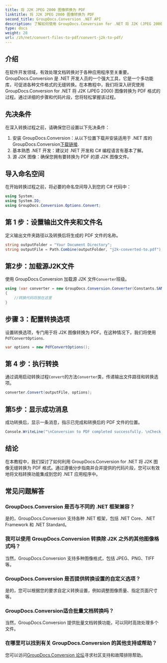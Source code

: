 ```yaml
---
title: 将 J2K JPEG 2000 图像转换为 PDF
linktitle: 将 J2K JPEG 2000 图像转换为 PDF
second_title: GroupDocs.Conversion .NET API
description: 了解如何使用 GroupDocs.Conversion for .NET 将 J2K (JPEG 2000) 图像轻松转换为 PDF。包括分步教程。
type: docs
weight: 28
url: /zh/net/convert-files-to-pdf/convert-j2k-to-pdf/
---
```

## 介绍
在软件开发领域，有效处理文档转换对于各种应用程序至关重要。 GroupDocs.Conversion 是 .NET 开发人员的一个强大工具，它是一个多功能库，可促进各种文件格式的无缝转换。在本教程中，我们将深入研究使用 GroupDocs.Conversion for .NET 将 J2K (JPEG 2000) 图像转换为 PDF 格式的过程。通过详细的步骤和代码片段，您将轻松掌握该过程。
## 先决条件
在深入转换过程之前，请确保您已设置以下先决条件：
1. 安装 GroupDocs.Conversion：从以下位置下载并安装适用于 .NET 库的 GroupDocs.Conversion[下载链接](https://releases.groupdocs.com/conversion/net/).
2. 基本熟悉 .NET 开发：建议对 .NET 开发和 C# 编程语言有基本了解。
3. 源 J2K 图像：确保您拥有要转换为 PDF 的源 J2K 图像文件。

## 导入命名空间
在开始转换过程之前，将必要的命名空间导入到您的 C# 代码中：
```csharp
using System;
using System.IO;
using GroupDocs.Conversion.Options.Convert;
```

## 第 1 步：设置输出文件夹和文件名
定义输出文件夹路径以及转换后将生成的 PDF 文件的名称。
```csharp
string outputFolder = "Your Document Directory";
string outputFile = Path.Combine(outputFolder, "j2k-converted-to.pdf");
```
## 第2步：加载源J2K文件
使用 GroupDocs.Conversion 加载源 J2K 文件`Converter`班级。
```csharp
using (var converter = new GroupDocs.Conversion.Converter(Constants.SAMPLE_J2K))
{
    //转换代码将放在这里
}
```
## 步骤 3：配置转换选项
设置转换选项，专门用于将 J2K 图像转换为 PDF。在这种情况下，我们将使用`PdfConvertOptions`.
```csharp
var options = new PdfConvertOptions();
```
## 第 4 步：执行转换
通过调用启动转换过程`Convert`的方法`Converter`类，传递输出文件路径和转换选项。
```csharp
converter.Convert(outputFile, options);
```
## 第5步：显示成功消息
成功转换后，显示一条消息，指示已完成和转换后的 PDF 文件的位置。
```csharp
Console.WriteLine("\nConversion to PDF completed successfully. \nCheck output in {0}", outputFolder);
```

## 结论
在本教程中，我们探讨了如何利用 GroupDocs.Conversion for .NET 将 J2K 图像无缝转换为 PDF 格式。通过遵循分步指南并合并提供的代码片段，您可以有效地将文档转换功能集成到您的 .NET 应用程序中。
## 常见问题解答
### GroupDocs.Conversion 是否与不同的 .NET 框架兼容？
是的，GroupDocs.Conversion 支持各种 .NET 框架，包括 .NET Core、.NET Framework 和 .NET Standard。
### 我可以使用 GroupDocs.Conversion 转换除 J2K 之外的其他图像格式吗？
当然，GroupDocs.Conversion 支持多种图像格式，包括 JPEG、PNG、TIFF 等。
### GroupDocs.Conversion 是否提供转换设置的自定义选项？
是的，您可以根据您的要求自定义转换设置，例如调整图像质量、指定页面尺寸等。
### GroupDocs.Conversion适合批量文档转换吗？
当然，GroupDocs.Conversion 提供批量文档转换功能，可以同时高效处理多个文件。
### 在哪里可以找到有关 GroupDocs.Conversion 的其他支持或帮助？
您可以访问[GroupDocs.Conversion 论坛](https://forum.groupdocs.com/c/conversion/11)寻求社区支持和故障排除帮助。